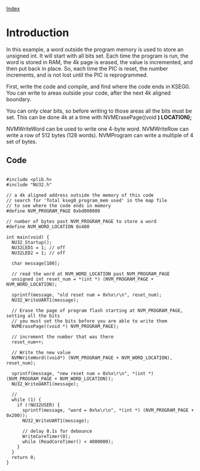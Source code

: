 [Index](Index.md)

# Introduction #

In this example, a word outside the program memory is used to store an unsigned int. It will start with all bits set. Each time the program is run, the word is stored in RAM, the 4k page is erased, the value is incremented, and then put back in place. So, each time the PIC is reset, the number increments, and is not lost until the PIC is reprogrammed.

First, write the code and compile, and find where the code ends in KSEG0. You can write to areas outside your code, after the next 4k aligned boundary.

You can only clear bits, so before writing to those areas all the bits must be set. This can be done 4k at a time with NVMErasePage((void **) LOCATION);**

NVMWriteWord can be used to write one 4-byte word. NVMWriteRow can write a row of 512 bytes (128 words). NVMProgram can write a multiple of 4 set of bytes.

## Code ##
```

#include <plib.h>
#include "NU32.h"

// a 4k aligned address outside the memory of this code
// search for 'Total kseg0_program_mem used' in the map file
// to see where the code ends in memory
#define NVM_PROGRAM_PAGE 0xbd008000

// number of bytes past NVM_PROGRAM_PAGE to store a word
#define NVM_WORD_LOCATION 0x400

int main(void) {
  NU32_Startup();
  NU32LED1 = 1; // off
  NU32LED2 = 1; // off

  char message[100];

  // read the word at NVM_WORD_LOCATION past NVM_PROGRAM_PAGE
  unsigned int reset_num = *(int *) (NVM_PROGRAM_PAGE + NVM_WORD_LOCATION);

  sprintf(message, "old reset num = 0x%x\r\n", reset_num);
  NU32_WriteUART1(message);

  // Erase the page of program flash starting at NVM_PROGRAM_PAGE, setting all the bits
  // you must set the bits before you are able to write them
  NVMErasePage((void *) NVM_PROGRAM_PAGE);

  // increment the number that was there
  reset_num++;

  // Write the new value
  NVMWriteWord((void*) (NVM_PROGRAM_PAGE + NVM_WORD_LOCATION), reset_num);

  sprintf(message, "new reset num = 0x%x\r\n", *(int *) (NVM_PROGRAM_PAGE + NVM_WORD_LOCATION));
  NU32_WriteUART1(message);

  // 
  while (1) {
    if (!NU32USER) {
      sprintf(message, "word = 0x%x\r\n", *(int *) (NVM_PROGRAM_PAGE + 0x200));
      NU32_WriteUART1(message);

      // delay 0.1s for debounce
      WriteCoreTimer(0);
      while (ReadCoreTimer() < 4000000);
    }
  }
  return 0;
}

```